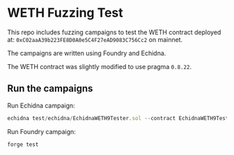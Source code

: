 # WETH Fuzzing Test

This repo includes fuzzing campaigns to test the WETH contract deployed at: `0xC02aaA39b223FE8D0A0e5C4F27eAD9083C756Cc2` on mainnet.

The campaigns are written using Foundry and Echidna.

The WETH contract was slightly modified to use pragma `0.8.22`.

## Run the campaigns

Run Echidna campaign:

```js
echidna test/echidna/EchidnaWETH9Tester.sol --contract EchidnaWETH9Tester --config test/echidna/weth9.yaml
```

Run Foundry campaign:

```js
forge test
```
